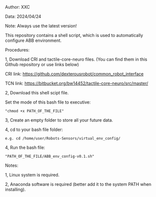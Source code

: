 Author: XXC

Data: 2024/04/24

Note: Always use the latest version!

This repository contains a shell script, which is used to automatically configure ABB environment.

Procedures:

1, Download CRI and tactile-core-neuro files. (You can find them in this Github repository or use links below)

  CRI link: https://github.com/dexterousrobot/common_robot_interface
  
  TCN link: https://bitbucket.org/bw14452/tactile-core-neuro/src/master/

2, Download this shell scipt file.

   Set the mode of this bash file to executive: 
   
    "chmod +x PATH_OF_THE_FILE"
    
3, Create an empty folder to store all your future data.

4, cd to your bash file folder:

    e.g. cd /home/user/Robots-Sensors/virtual_env_config/

4, Run the bash file:

    "PATH_OF_THE_FILE/ABB_env_config-v0.1.sh"

Notes:

1, Linux system is required.

2, Anaconda software is required (better add it to the system PATH when installing).
